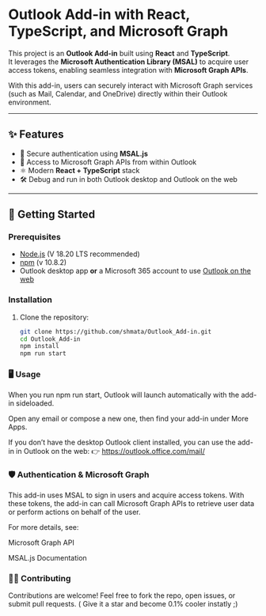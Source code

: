# Outlook Add-in with React, TypeScript, and Microsoft Graph

This project is an **Outlook Add-in** built using **React** and **TypeScript**.  
It leverages the **Microsoft Authentication Library (MSAL)** to acquire user access tokens, enabling seamless integration with **Microsoft Graph APIs**.  

With this add-in, users can securely interact with Microsoft Graph services (such as Mail, Calendar, and OneDrive) directly within their Outlook environment.

---

## ✨ Features
- 🔑 Secure authentication using **MSAL.js**  
- 📧 Access to Microsoft Graph APIs from within Outlook  
- ⚛️ Modern **React + TypeScript** stack  
- 🛠️ Debug and run in both Outlook desktop and Outlook on the web  

---

## 🚀 Getting Started

### Prerequisites
- [Node.js](https://nodejs.org/) (V 18.20 LTS recommended)  
- [npm](https://www.npmjs.com/) (v 10.8.2)  
- Outlook desktop app **or** a Microsoft 365 account to use [Outlook on the web](https://outlook.office.com/mail/)

### Installation
1. Clone the repository:
   ```bash
   git clone https://github.com/shmata/Outlook_Add-in.git
   cd Outlook_Add-in
   npm install
   npm run start
   ```


### 🖥️ Usage

When you run npm run start, Outlook will launch automatically with the add-in sideloaded.

Open any email or compose a new one, then find your add-in under More Apps.

If you don’t have the desktop Outlook client installed, you can use the add-in in Outlook on the web:
👉 https://outlook.office.com/mail/

### 🛡️ Authentication & Microsoft Graph

This add-in uses MSAL to sign in users and acquire access tokens.
With these tokens, the add-in can call Microsoft Graph APIs to retrieve user data or perform actions on behalf of the user.

For more details, see:

Microsoft Graph API

MSAL.js Documentation

### 🧑‍💻 Contributing

Contributions are welcome! Feel free to fork the repo, open issues, or submit pull requests. ( Give it a star and become 0.1% cooler instatly ;) 
